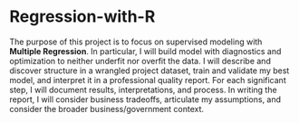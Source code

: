 # Regression-with-R
 The purpose of this project is to focus on supervised modeling with <b>Multiple Regression</b>. In particular, I will build model with diagnostics and optimization to neither underfit nor overfit the data. I will describe and discover structure in a wrangled project dataset, train and validate my best model, and interpret it in a professional quality report. For each significant step, I will document results, interpretations, and process. In writing the report, I will consider business tradeoffs, articulate my assumptions, and consider the broader business/government context.
